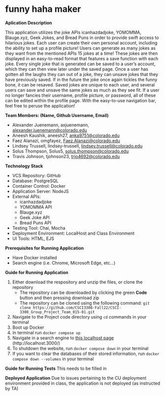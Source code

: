 # funny haha maker
**Aplication Description**

This application utilizes the joke APIs icanhazdadjoke, YOMOMMA, Blauge.xyz, Geek Jokes, and Bread Puns in order to provide swift access to hilarious jokes. Each user can create their own personal account, including the ability to set up a profile picture! Users can generate as many jokes as they want from the mentioned APIs 15 jokes at a time! These jokes are then displayed in an easy-to-read format that features a save function with each joke. Every single joke that is generated can be saved to a user’s account, which they can then view later under the saved page. Once a user has gotten all the laughs they can out of a joke, they can unsave jokes that they have previously saved. If in the future the joke once again tickles the funny bone, it can be resaved. Saved jokes are unique to each user, and several users can save and unsave the same jokes as much as they see fit. If a user no longer fancies their username, profile picture, or password, all of these can be edited within the profile page. With the easy-to-use navigation bar, feel free to peruse the application!

**Team Members: (Name, Github Username, Email)**
- Alexander Juenemann, axjuenemann, alexander.juenemann@colorado.edu
- Aneesh Kaushik, aneesh27, anka9751@colorado.edu
- Faez Alanazi, omgfayez, Faez.Alanazi@colorado.edu 
- Lindsey Trussell, lindsey-trussell, lindsey.trussell@colorado.edu 
- Solus Thompson, Solus5, solus.thompson@colorado.edu
- Travis Johnson, tjohnson23, trjo4692@colorado.edu 

**Technology Stack**
- VCS Repository: GitHub
- Database: PostgreSQL
- Container Control: Docker 
- Application Server: NodeJS
- External APIs:
  - icanhazdadjoke
  - YOMOMMA API
  - Blauge.xyz
  - Geek Joke API
  - Bread Puns API
- Testing Tool: Chai, Mocha
- Deployment Environment: LocalHost and Class Environment
- UI Tools: HTML, EJS

**Prerequisites for Running Application**
- Have Docker installed
- Search engine (i.e. Chrome, Microsoft Edge, etc...)

**Guide for Running Application**
1. Either download the respository and unzip the files, or clone the repository
   - The repository can be downloaded by clicking the green **Code** button and then pressing download zip
   - The repository can be cloned using the following command: `git clone https://github.com/CSCI3308-Fall22/CSCI-3308_Group_Project_Team_015-01.git`
2. Navigate to the Project code directory using `cd` commands in your terminal
3. Boot up Docker
4. In terminal run `docker compose up`
5. Navigate in a search engine to [this localhost page](http://localhost:3000/) (http://localhost:3000/)
6. To shutdown the website, run `docker compose down` in your terminal
7. If you want to clear the databases of their stored information, run `docker compose down --volumes` in your terminal 

**Guide for Running Tests**
This needs to be filled in

**Deployed Application**
Due to issues pertaining to the CU deployment environment provided in class, the application is not deployed (as instructed by TA)

